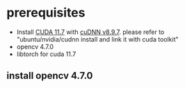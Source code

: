 # prerequisites
- Install [CUDA 11.7](https://developer.nvidia.com/cuda-11-7-1-download-archive?target_os=Linux&target_arch=x86_64&Distribution=Ubuntu&target_version=20.04&target_type=runfile_local) with [cuDNN v8.9.7](https://developer.nvidia.com/rdp/cudnn-archive). please refer to "ubuntu/nvidia/cudnn install and link it with cuda toolkit"
- opencv 4.7.0
- libtorch for cuda 11.7
## install opencv 4.7.0
